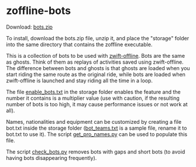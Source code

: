 # zoffline-bots

Download: [bots.zip](https://github.com/oldnapalm/zoffline-bots/releases/download/bots/bots.zip)

To install, download the bots.zip file, unzip it, and place the "storage" folder into the same directory
that contains the zoffline executable.

This is a collection of bots to be used with [zwift-offline](https://github.com/zoffline/zwift-offline).
Bots are the same as ghosts. Think of them as replays of activities saved using zwift-offline.
The difference between bots and ghosts is that ghosts are loaded when you start riding the same route
as the original ride, while bots are loaded when zwift-offline is launched and stay riding all the time in a loop.

The file [enable_bots.txt](https://github.com/oldnapalm/zoffline-bots/blob/main/storage/enable_bots.txt)
in the storage folder enables the feature and the number it contains is a multiplier value (use with caution,
if the resulting number of bots is too high, it may cause performance issues or not work at all).

Names, nationalities and equipment can be customized by creating a file bot.txt inside the storage folder
([bot_teams.txt](https://github.com/oldnapalm/zoffline-bots/blob/main/storage/bot_teams.txt) is a sample file,
rename it to bot.txt to use it). The script [get_pro_names.py](https://github.com/zoffline/zwift-offline/blob/master/scripts/get_pro_names.py)
can be used to populate this file.

The script [check_bots.py](https://github.com/oldnapalm/zoffline-bots/blob/main/check_bots.py) removes bots with
gaps and short bots (to avoid having bots disappearing frequently).
